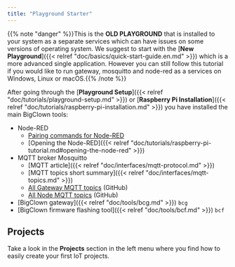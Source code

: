 ```yaml
---
title: "Playground Starter"
---
```


{{% note "danger" %}}This is the **OLD PLAYGROUND** that is installed to your system as a separate services which can have issues on some versions of operating system. We suggest to start with the [**New Playground**]({{< relref "doc/basics/quick-start-guide.en.md" >}}) which is a more advanced single application. However you can still follow this tutorial if you would like to run gateway, mosquitto and node-red as a services on Windows, Linux or macOS.{{% /note %}}

After going through the [**Playground Setup**]({{< relref "doc/tutorials/playground-setup.md" >}}) or [**Raspberry Pi Installation**]({{< relref "doc/tutorials/raspberry-pi-installation.md" >}}) you have installed the main BigClown tools:

  * Node-RED
    * [Pairing commands for Node-RED](https://github.com/bigclownlabs/bch-gateway/blob/master/README.md#node-red-buttons)
    * [Opening the Node-RED]({{< relref "doc/tutorials/raspberry-pi-tutorial.md#opening-the-node-red" >}})
  * MQTT broker Mosquitto
    * [MQTT article]({{< relref "doc/interfaces/mqtt-protocol.md" >}})
    * [MQTT topics short summary]({{< relref "doc/interfaces/mqtt-topics.md" >}})
    * [All Gateway MQTT topics](https://github.com/bigclownlabs/bch-gateway/blob/master/README.md) (GitHub)
    * [All Node MQTT topics](https://github.com/bigclownlabs/bcf-generic-node/blob/master/README.md) (GitHub)
  * [BigClown gateway]({{< relref "doc/tools/bcg.md" >}}) `bcg`
  * [BigClown firmware flashing tool]({{< relref "doc/tools/bcf.md" >}}) `bcf`

## Projects

Take a look in the **Projects** section in the left menu where you find how to easily create your first IoT projects.

